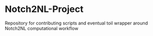 # Notch2NL-Project
Repository for contributing scripts and eventual toil wrapper around Notch2NL computational workflow
